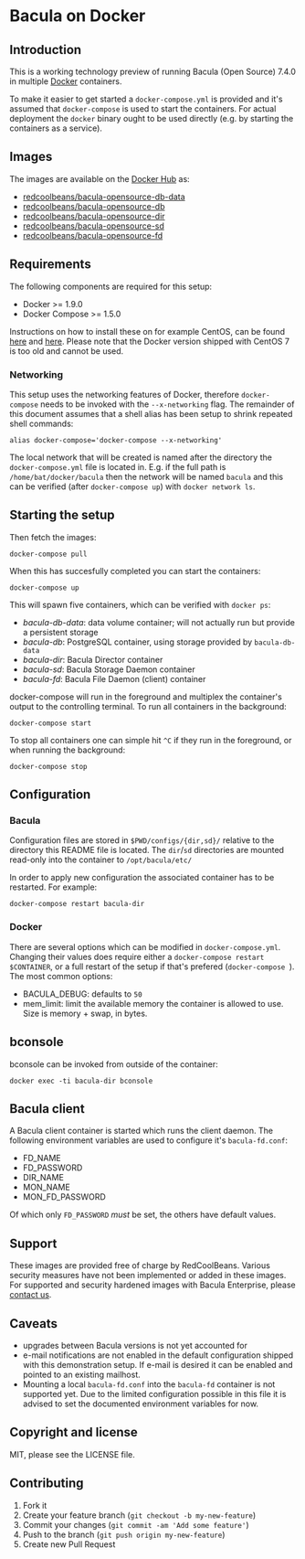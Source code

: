 # Bacula on Docker

## Introduction

This is a working technology preview of running Bacula (Open Source) 7.4.0 in
multiple [Docker](https://www.docker.com/) containers.

To make it easier to get started a `docker-compose.yml` is provided and it's
assumed that `docker-compose` is used to start the containers. For actual
deployment the `docker` binary ought to be used directly (e.g. by starting
the containers as a service).

## Images

The images are available on the [Docker Hub](https://hub.docker.com/) as:
- [redcoolbeans/bacula-opensource-db-data](https://hub.docker.com/r/redcoolbeans/bacula-opensource-db-data/)
- [redcoolbeans/bacula-opensource-db](https://hub.docker.com/r/redcoolbeans/bacula-opensource-db/)
- [redcoolbeans/bacula-opensource-dir](https://hub.docker.com/r/redcoolbeans/bacula-opensource-dir/)
- [redcoolbeans/bacula-opensource-sd](https://hub.docker.com/r/redcoolbeans/bacula-opensource-sd/)
- [redcoolbeans/bacula-opensource-fd](https://hub.docker.com/r/redcoolbeans/bacula-opensource-fd/)

## Requirements

The following components are required for this setup:

- Docker >= 1.9.0
- Docker Compose >= 1.5.0

Instructions on how to install these on for example CentOS, can be found
[here](http://docs.docker.com/engine/installation/centos/) and [here](https://docs.docker.com/compose/install/).
Please note that the Docker version shipped with CentOS 7 is too old and cannot be used.

### Networking

This setup uses the networking features of Docker, therefore `docker-compose`
needs to be invoked with the `--x-networking` flag. The remainder of this document
assumes that a shell alias has been setup to shrink repeated shell commands:

    alias docker-compose='docker-compose --x-networking'

The local network that will be created is named after the directory the `docker-compose.yml`
file is located in. E.g. if the full path is `/home/bat/docker/bacula` then the network will
be named `bacula` and this can be verified (after `docker-compose up`) with `docker network ls`.

## Starting the setup

Then fetch the images:

	docker-compose pull

When this has succesfully completed you can start the containers:

	docker-compose up

This will spawn five containers, which can be verified with `docker ps`:

- *bacula-db-data*: data volume container; will not actually run but provide a persistent storage
- *bacula-db*: PostgreSQL container, using storage provided by `bacula-db-data`
- *bacula-dir*: Bacula Director container
- *bacula-sd*: Bacula Storage Daemon container
- *bacula-fd*: Bacula File Daemon (client) container

docker-compose will run in the foreground and multiplex the container's output to the
controlling terminal. To run all containers in the background:

    docker-compose start

To stop all containers one can simple hit `^C` if they run in the foreground, or when running the background:

    docker-compose stop

## Configuration

### Bacula

Configuration files are stored in `$PWD/configs/{dir,sd}/` relative to the
directory this README file is located.
The `dir`/`sd` directories are mounted read-only into the container to
`/opt/bacula/etc/`

In order to apply new configuration the associated container has to be
restarted. For example:

	docker-compose restart bacula-dir

### Docker

There are several options which can be modified in `docker-compose.yml`.
Changing their values does require either a `docker-compose restart $CONTAINER`,
or a full restart of the setup if that's prefered (`docker-compose `).
The most common options:

- BACULA_DEBUG: defaults to `50`
- mem\_limit: limit the available memory the container is allowed to use. Size is memory + swap, in bytes.

## bconsole

bconsole can be invoked from outside of the container:

    docker exec -ti bacula-dir bconsole

## Bacula client

A Bacula client container is started which runs the client daemon. The following environment
variables are used to configure it's `bacula-fd.conf`:

- FD_NAME
- FD_PASSWORD
- DIR_NAME
- MON_NAME
- MON_FD_PASSWORD

Of which only `FD_PASSWORD` _must_ be set, the others have default values.

## Support

These images are provided free of charge by RedCoolBeans. Various security measures
have not been implemented or added in these images.
For supported and security hardened images with Bacula Enterprise, please
[contact us](http://www.redcoolbeans.com/contact/).

## Caveats

- upgrades between Bacula versions is not yet accounted for
- e-mail notifications are not enabled in the default configuration shipped with
  this demonstration setup. If e-mail is desired it can be enabled and pointed to
  an existing mailhost.
- Mounting a local `bacula-fd.conf` into the `bacula-fd` container is not supported
  yet. Due to the limited configuration possible in this file it is advised to set
  the documented environment variables for now.

## Copyright and license

MIT, please see the LICENSE file.

## Contributing

1. Fork it
2. Create your feature branch (`git checkout -b my-new-feature`)
3. Commit your changes (`git commit -am 'Add some feature'`)
4. Push to the branch (`git push origin my-new-feature`)
5. Create new Pull Request
